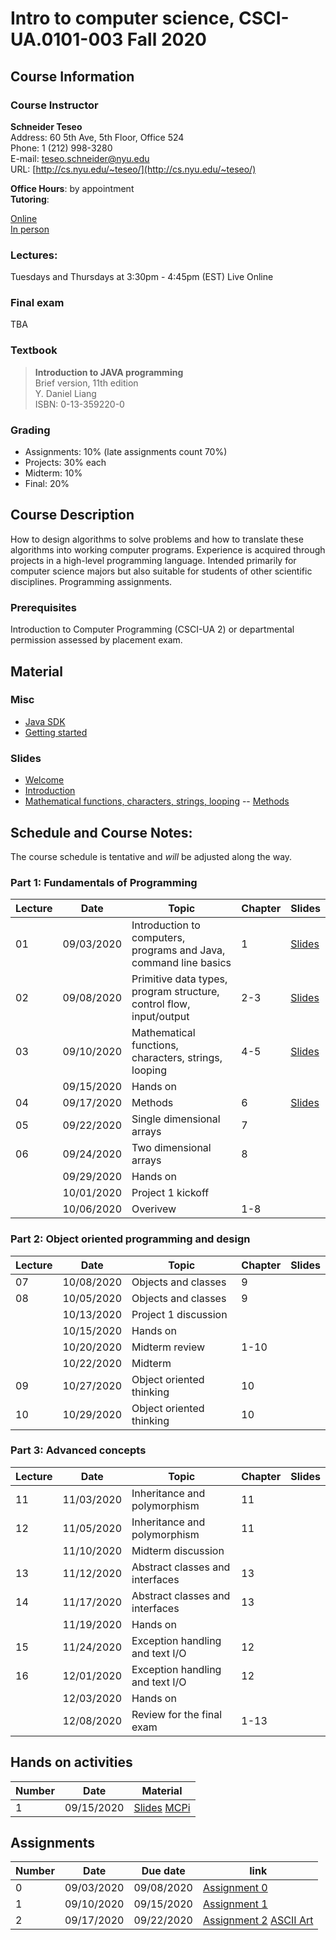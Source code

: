 # Intro to computer science, CSCI-UA.0101-​003 Fall 2020

## Course Information
### Course Instructor
**Schneider Teseo**<br>
Address: 60 5th Ave, 5th Floor, Office 524<br>
Phone: 1 (212) 998-3280<br>
E-mail: [teseo.schneider@nyu.edu](mailto:teseo.schneider@nyu.edu)<br>
URL: [http://cs.nyu.edu/~teseo/](http://cs.nyu.edu/~teseo/)<br>

**Office Hours**: by appointment<br>
**Tutoring**:<br>

[Online](https://github.com/teseoch/Intro-To-Computer-Science-Fall-2020/raw/master/material/tutoring-oline.pdf)<br/>
[In person](https://github.com/teseoch/Intro-To-Computer-Science-Fall-2020/raw/master/material/tutorial-in-person.pdf)

### Lectures:
Tuesdays and Thursdays at 3:30pm - 4:45pm (EST) Live Online


### Final exam
<!-- Thu. May, 14, 2020 (05/14/2020) 2:00PM - 3:50PM, room TBA -->
TBA

### Textbook

> **Introduction to JAVA programming**<br>
> Brief version, 11th edition<br>
> Y. Daniel Liang<br>
> ISBN: 0-13-359220-0


### Grading
 - Assignments: 10% (late assignments count 70%)
 - Projects: 30% each
 - Midterm: 10%
 - Final: 20%

## Course Description

How to design algorithms to solve problems and how to translate these algorithms into working computer programs. Experience is acquired through projects in a high-level programming language. Intended primarily for computer science majors but also suitable for students of other scientific disciplines. Programming assignments.



### Prerequisites
Introduction to Computer Programming (CSCI-UA 2) or departmental permission assessed by placement exam.

## Material

### Misc

- [Java SDK](https://www.oracle.com/java/technologies/javase-downloads.html)
- [Getting started](https://github.com/teseoch/Intro-To-Computer-Science-Fall-2020/raw/master/material/getting_started.pdf)
<!-- - [Eclipse](https://www.eclipse.org/)
- [Getting started Processing](https://github.com/teseoch/Intro-To-Computer-Science-Fall-2020/raw/master/material/getting_started_processing.pdf)
- [Core.jar](https://github.com/teseoch/Intro-To-Computer-Science-Fall-2020/blob/master/material/core.jar.zip?raw=true)
- [Processing](https://processing.org/) -->

### Slides
 - [Welcome](https://github.com/teseoch/Intro-To-Computer-Science-Fall-2020/raw/master/slides/lecture1-welcome.pdf)
- [Introduction](https://github.com/teseoch/Intro-To-Computer-Science-Fall-2020/raw/master/slides/lecture2-intro.pdf)
 - [Mathematical functions, characters, strings, looping](https://github.com/teseoch/Intro-To-Computer-Science-Fall-2020/raw/master/slides/lecture3-math.pdf)
-- [Methods](https://github.com/teseoch/Intro-To-Computer-Science-Fall-2020/raw/master/slides/lecture4-methods.pdf)
<!-- [Single dimensional arrays](https://github.com/teseoch/Intro-To-Computer-Science-Fall-2020/raw/master/slides/lecture5-arrays.pdf)
- [Two dimensional arrays](https://github.com/teseoch/Intro-To-Computer-Science-Fall-2020/raw/master/slides/lecture6-ndarrays.pdf)
- [Objects and classes](https://github.com/teseoch/Intro-To-Computer-Science-Fall-2020/raw/master/slides/lecture7-objects.pdf)
- [Object oriented thinking](https://github.com/teseoch/Intro-To-Computer-Science-Fall-2020/raw/master/slides/lecture8-thinkingoo.pdf)
- [Inheritance and Polymorphism](https://github.com/teseoch/Intro-To-Computer-Science-Fall-2020/raw/master/slides/lecture9-polymorphism.pdf)
- [Abstract Classes and Interfaces](https://github.com/teseoch/Intro-To-Computer-Science-Fall-2020/raw/master/slides/lecture10-interfaces.pdf)
- [Exception and Text IO](https://github.com/teseoch/Intro-To-Computer-Science-Fall-2020/raw/master/slides/lecture11-exception-IO.pdf) -->


## Schedule and Course Notes:

The course schedule is tentative and *will* be adjusted along the way.

### Part 1: Fundamentals of Programming
| Lecture | Date       | Topic                                                               | Chapter | Slides                                                                                                          |
| ------- | ---------- | ------------------------------------------------------------------- | ------- | --------------------------------------------------------------------------------------------------------------- |
| 01      | 09/03/2020 | Introduction to computers, programs and Java, command line basics   | 1       | [Slides](https://github.com/teseoch/Intro-To-Computer-Science-Fall-2020/raw/master/slides/lecture1-welcome.pdf) |
| 02      | 09/08/2020 | Primitive data types, program structure, control flow, input/output | 2-3     | [Slides](https://github.com/teseoch/Intro-To-Computer-Science-Fall-2020/raw/master/slides/lecture2-intro.pdf)   |
| 03      | 09/10/2020 | Mathematical functions, characters, strings, looping                | 4-5     | [Slides](https://github.com/teseoch/Intro-To-Computer-Science-Fall-2020/raw/master/slides/lecture3-math.pdf)    |
|         | 09/15/2020 | Hands on                                                            |         |                                                                                                                 |
| 04      | 09/17/2020 | Methods                                                             | 6       | [Slides](https://github.com/teseoch/Intro-To-Computer-Science-Fall-2020/raw/master/slides/lecture4-methods.pdf) |
| 05      | 09/22/2020 | Single dimensional arrays                                           | 7       |                                                                                                                 |
| 06      | 09/24/2020 | Two dimensional arrays                                              | 8       |                                                                                                                 |
|         | 09/29/2020 | Hands on                                                            |         |                                                                                                                 |
|         | 10/01/2020 | Project 1 kickoff                                                   |         |                                                                                                                 |
|         | 10/06/2020 | Overivew                                                            | 1-8     |                                                                                                                 |

### Part 2: Object oriented programming and design
| Lecture | Date       | Topic                    | Chapter | Slides |
| ------- | ---------- | ------------------------ | ------- | ------ |
| 07      | 10/08/2020 | Objects and classes      | 9       |        |
| 08      | 10/05/2020 | Objects and classes      | 9       |        |
|         | 10/13/2020 | Project 1 discussion     |         |        |
|         | 10/15/2020 | Hands on                 |         |        |
|         | 10/20/2020 | Midterm review           | 1-10    |        |
|         | 10/22/2020 | Midterm                  |         |        |
| 09      | 10/27/2020 | Object oriented thinking | 10      |        |
| 10      | 10/29/2020 | Object oriented thinking | 10      |        |

### Part 3: Advanced concepts

| Lecture | Date       | Topic                           | Chapter | Slides |
| ------- | ---------- | ------------------------------- | ------- | ------ |
| 11      | 11/03/2020 | Inheritance and polymorphism    | 11      |        |
| 12      | 11/05/2020 | Inheritance and polymorphism    | 11      |        |
|         | 11/10/2020 | Midterm discussion              |         |        |
| 13      | 11/12/2020 | Abstract classes and interfaces | 13      |        |
| 14      | 11/17/2020 | Abstract classes and interfaces | 13      |        |
|         | 11/19/2020 | Hands on                        |         |        |
| 15      | 11/24/2020 | Exception handling and text I/O | 12      |        |
| 16      | 12/01/2020 | Exception handling and text I/O | 12      |        |
|         | 12/03/2020 | Hands on                        |         |        |
|         | 12/08/2020 | Review for the final exam       | 1-13    |        |


## Hands on activities
| Number | Date       | Material                                                                                                                                                                                                     |
| ------ | ---------- | ------------------------------------------------------------------------------------------------------------------------------------------------------------------------------------------------------------ |
| 1      | 09/15/2020 | [Slides](https://github.com/teseoch/Intro-To-Computer-Science-Fall-2020/raw/master/slides/handson1.pdf) [MCPi](https://github.com/teseoch/Intro-To-Computer-Science-Fall-2020/raw/master/material/MCPi.java) |


## Assignments
| Number | Date       | Due date   | link                                                                                                                                                                                                                                              |
| ------ | ---------- | ---------- | ------------------------------------------------------------------------------------------------------------------------------------------------------------------------------------------------------------------------------------------------- |
| 0      | 09/03/2020 | 09/08/2020 | [Assignment 0](https://github.com/teseoch/Intro-To-Computer-Science-Fall-2020/raw/master/assignment/Assignment0.pdf)                                                                                                                              |
| 1      | 09/10/2020 | 09/15/2020 | [Assignment 1](https://github.com/teseoch/Intro-To-Computer-Science-Fall-2020/raw/master/assignment/Assignment1.pdf)                                                                                                                              |
| 2      | 09/17/2020 | 09/22/2020 | [Assignment 2](https://github.com/teseoch/Intro-To-Computer-Science-Fall-2020/raw/master/assignment/Assignment2.pdf) [ASCII Art](https://raw.githubusercontent.com/teseoch/Intro-To-Computer-Science-Fall-2020/master/assignment/Assignment2.txt) |